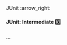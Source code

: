 <link rel="stylesheet" href="{{baseUrl}}/css/textbook.css">

<div class="website-content">

<div id="path">JUnit :arrow_right: </div>

<div id="title">

#### JUnit: Intermediate :three:

</div>

<div id="body">

...

</div>

<div id="extras">
<div>

</div>
